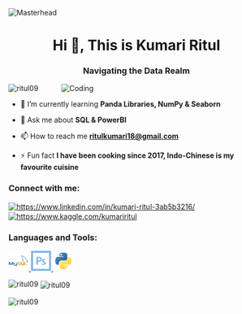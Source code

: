 ![Masterhead](https://i.pinimg.com/originals/19/6a/d9/196ad9d3122098b297d7b99ce9ff209f.gif)
<h1 align="center">Hi 👋, This is Kumari Ritul</h1>
<h3 align="center">Navigating the Data Realm</h3>
<img align="right" alt="Coding" width="400" src="https://i.pinimg.com/originals/b5/43/44/b5434468a9f8a1fac71b1cf8d5502320.gif">

<p align="left"> <img src="https://komarev.com/ghpvc/?username=ritul09&label=Profile%20views&color=0e75b6&style=flat" alt="ritul09" /> </p>

- 🌱 I’m currently learning **Panda Libraries, NumPy & Seaborn**

- 💬 Ask me about **SQL & PowerBI**

- 📫 How to reach me **ritulkumari18@gmail.com**

- ⚡ Fun fact **I have been cooking since 2017, Indo-Chinese is my favourite cuisine**

<h3 align="left">Connect with me:</h3>
<p align="left">
<a href="https://linkedin.com/in/https://www.linkedin.com/in/kumari-ritul-3ab5b3216/" target="blank"><img align="center" src="https://raw.githubusercontent.com/rahuldkjain/github-profile-readme-generator/master/src/images/icons/Social/linked-in-alt.svg" alt="https://www.linkedin.com/in/kumari-ritul-3ab5b3216/" height="30" width="40" /></a>
<a href="https://kaggle.com/https://www.kaggle.com/kumariritul" target="blank"><img align="center" src="https://raw.githubusercontent.com/rahuldkjain/github-profile-readme-generator/master/src/images/icons/Social/kaggle.svg" alt="https://www.kaggle.com/kumariritul" height="30" width="40" /></a>
</p>

<h3 align="left">Languages and Tools:</h3>
<p align="left"> <a href="https://www.mysql.com/" target="_blank" rel="noreferrer"> <img src="https://raw.githubusercontent.com/devicons/devicon/master/icons/mysql/mysql-original-wordmark.svg" alt="mysql" width="40" height="40"/> </a> <a href="https://www.photoshop.com/en" target="_blank" rel="noreferrer"> <img src="https://raw.githubusercontent.com/devicons/devicon/master/icons/photoshop/photoshop-line.svg" alt="photoshop" width="40" height="40"/> </a> <a href="https://www.python.org" target="_blank" rel="noreferrer"> <img src="https://raw.githubusercontent.com/devicons/devicon/master/icons/python/python-original.svg" alt="python" width="40" height="40"/> </a> </p>

<p><img align="left" src="https://github-readme-stats.vercel.app/api/top-langs?username=ritul09&show_icons=true&locale=en&layout=compact" alt="ritul09" /></p>

<p>&nbsp;<img align="center" src="https://github-readme-stats.vercel.app/api?username=ritul09&show_icons=true&locale=en" alt="ritul09" /></p>

<p><img align="center" src="https://github-readme-streak-stats.herokuapp.com/?user=ritul09&" alt="ritul09" /></p>
